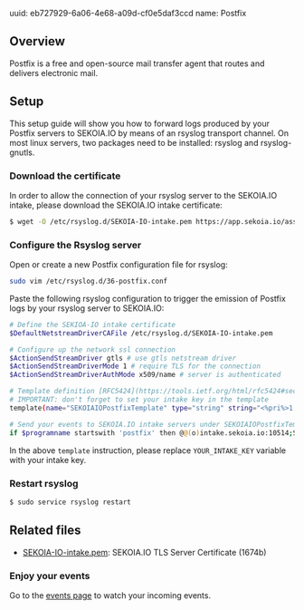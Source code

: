 uuid: eb727929-6a06-4e68-a09d-cf0e5daf3ccd
name: Postfix

## Overview
Postfix is a free and open-source mail transfer agent that routes and delivers electronic mail.

## Setup
This setup guide will show you how to forward logs produced by your Postfix servers to SEKOIA.IO by means of an rsyslog transport channel.
On most linux servers, two packages need to be installed: rsyslog and rsyslog-gnutls.

### Download the certificate
In order to allow the connection of your rsyslog server to the SEKOIA.IO intake, please download the SEKOIA.IO intake certificate:

```bash
$ wget -O /etc/rsyslog.d/SEKOIA-IO-intake.pem https://app.sekoia.io/assets/files/SEKOIA-IO-intake.pem
```

### Configure the Rsyslog server
Open or create a new Postfix configuration file for rsyslog:
```bash
sudo vim /etc/rsyslog.d/36-postfix.conf
```

Paste the following rsyslog configuration to trigger the emission of Postfix logs by your rsyslog server to SEKOIA.IO:
```bash
# Define the SEKIOA-IO intake certificate
$DefaultNetstreamDriverCAFile /etc/rsyslog.d/SEKOIA-IO-intake.pem

# Configure up the network ssl connection
$ActionSendStreamDriver gtls # use gtls netstream driver
$ActionSendStreamDriverMode 1 # require TLS for the connection
$ActionSendStreamDriverAuthMode x509/name # server is authenticated

# Template definition [RFC5424](https://tools.ietf.org/html/rfc5424#section-7.2.2)
# IMPORTANT: don't forget to set your intake key in the template
template(name="SEKOIAIOPostfixTemplate" type="string" string="<%pri%>1 %timestamp:::date-rfc3339% %hostname% %app-name% %procid% LOG [SEKOIA@53288 intake_key=\"YOUR_INTAKE_KEY\"] %msg%\n")

# Send your events to SEKOIA.IO intake servers under SEKOIAIOPostfixTemplate template
if $programname startswith 'postfix' then @@(o)intake.sekoia.io:10514;SEKOIAIOPostfixTemplate
```

In the above `template` instruction, please replace `YOUR_INTAKE_KEY` variable with your intake key.

### Restart rsyslog

```bash
$ sudo service rsyslog restart
```


## Related files
- [SEKOIA-IO-intake.pem](https://app.sekoia.io/assets/files/SEKOIA-IO-intake.pem): SEKOIA.IO TLS Server Certificate (1674b)


### Enjoy your events
Go to the [events page](https://app.sekoia.io/operations/events) to watch your incoming events.
